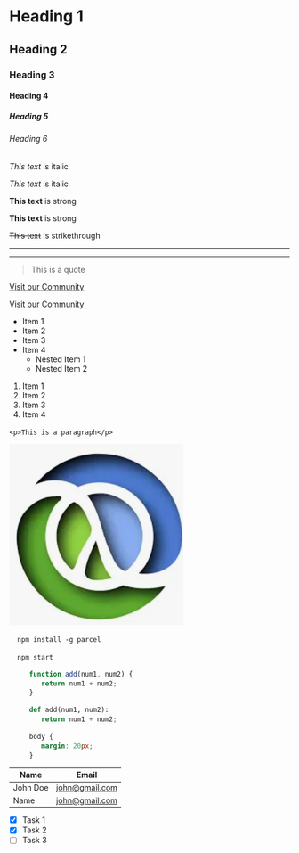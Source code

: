 <!-- Headings -->
# Heading 1
## Heading 2
### Heading 3
#### Heading 4
##### Heading 5
###### Heading 6

<!-- Italics -->
*This text* is italic

_This text_ is italic

<!-- Strong -->
**This text** is strong

__This text__ is strong

<!-- Strikethrough or cancel -->
~~This text~~ is strikethrough

<!-- Horizontal rule -->

---
___

<!-- Blockquotes -->
> This is a quote

<!-- links -->
[Visit our Community](https://www.hubswitch.org)

[Visit our Community](https://www.hubswitch.org "Hubswitch")

<!-- UL -->
* Item 1
* Item 2
* Item 3
* Item 4
  * Nested Item 1
  * Nested Item 2

<!-- OL -->
1. Item 1
1. Item 2
1. Item 3
1. Item 4

<!-- Inline Code Block -->

`<p>This is a paragraph</p>`

<!-- Images -->
![Markdown Logo](clojure.png)

<!-- Github Markdown -->

<!-- Code Blocks -->
```
  npm install -g parcel

  npm start
```

```javascript
     function add(num1, num2) {
        return num1 + num2;
     } 
```

```python
     def add(num1, num2):
        return num1 + num2;
```

```css
     body {
        margin: 20px;
     }
```

<!-- Tables -->
| Name       | Email           |
| --------   | --------------  |
| John Doe   | john@gmail.com  |
| Name       | john@gmail.com  |

<!-- Task lists -->

* [x] Task 1
* [x] Task 2
* [ ] Task 3